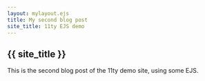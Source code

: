 ```yaml
---
layout: mylayout.ejs
title: My second blog post
site_title: 11ty EJS demo
---
```


## {{ site_title }}

This is the second blog post of the 11ty demo site, using some EJS.